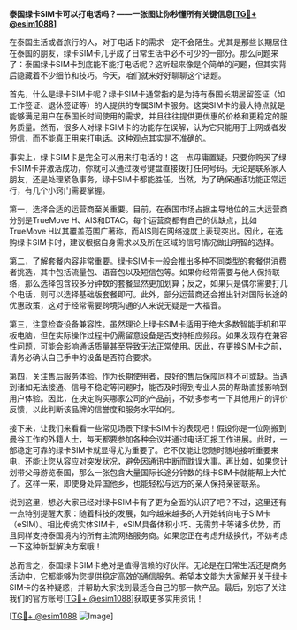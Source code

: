 **泰国绿卡SIM卡可以打电话吗？——一张图让你秒懂所有关键信息[[TG💪+ @esim1088](https://t.me/s/esim1088)]**

在泰国生活或者旅行的人，对于电话卡的需求一定不会陌生。尤其是那些长期居住在泰国的朋友，绿卡SIM卡几乎成了日常生活中必不可少的一部分。那么问题来了：泰国绿卡SIM卡到底能不能打电话呢？这听起来像是个简单的问题，但其实背后隐藏着不少细节和技巧。今天，咱们就来好好聊聊这个话题。

首先，什么是绿卡SIM卡呢？绿卡SIM卡通常指的是为持有泰国长期居留签证（如工作签证、退休签证等）的人提供的专属SIM卡服务。这类SIM卡的最大特点就是能够满足用户在泰国长时间使用的需求，并且往往提供更优惠的价格和更稳定的服务质量。然而，很多人对绿卡SIM卡的功能存在误解，认为它只能用于上网或者发短信，而不能真正用来打电话。这种观点其实是不准确的。

事实上，绿卡SIM卡是完全可以用来打电话的！这一点毋庸置疑。只要你购买了绿卡SIM卡并激活成功，你就可以通过拨号键盘直接拨打任何号码。无论是联系家人朋友，还是处理紧急事务，绿卡SIM卡都能胜任。当然，为了确保通话功能正常运行，有几个小窍门需要掌握。

第一，选择合适的运营商至关重要。目前，在泰国市场占据主导地位的三大运营商分别是TrueMove H、AIS和DTAC。每个运营商都有自己的优缺点，比如TrueMove H以其覆盖范围广著称，而AIS则在网络速度上表现突出。因此，在选购绿卡SIM卡时，建议根据自身需求以及所在区域的信号情况做出明智的选择。

第二，了解套餐内容非常重要。绿卡SIM卡一般会推出多种不同类型的套餐供消费者挑选，其中包括流量包、语音包以及短信包等。如果你经常需要与他人保持联络，那么选择包含较多分钟数的套餐显然更加划算；反之，如果只是偶尔需要打几个电话，则可以选择基础版套餐即可。此外，部分运营商还会推出针对国际长途的优惠政策，这对于经常需要跨境沟通的人来说无疑是一大福音。

第三，注意检查设备兼容性。虽然理论上绿卡SIM卡适用于绝大多数智能手机和平板电脑，但在实际操作过程中仍需留意设备是否支持相应频段。如果发现存在兼容性问题，可能会影响通话质量甚至导致无法正常使用。因此，在更换SIM卡之前，请务必确认自己手中的设备是否符合要求。

第四，关注售后服务体验。作为长期使用者，良好的售后保障同样不可或缺。当遇到诸如无法接通、信号不稳定等问题时，能否及时得到专业人员的帮助直接影响到用户体验。因此，在决定购买哪家公司的产品前，不妨多参考一下其他用户的评价反馈，以此判断该品牌的信誉度和服务水平如何。

接下来，让我们来看看一些常见场景下绿卡SIM卡的表现吧！假设你是一位刚搬到曼谷工作的外籍人士，每天都要参加各种会议并通过电话汇报工作进展。此时，一部稳定可靠的绿卡SIM卡就显得尤为重要了。它不仅能让您随时随地接听重要来电，还能让您从容应对突发状况，避免因通讯中断而耽误大事。再比如，如果您计划带父母游览泰国，那么一张包含大量国际长途分钟数的绿卡SIM卡就能帮上大忙了。这样一来，即使身处异国他乡，也能轻松与远方的亲人保持亲密联系。

说到这里，想必大家已经对绿卡SIM卡有了更为全面的认识了吧？不过，这里还有一点特别提醒大家：随着科技的发展，如今越来越多的人开始转向电子SIM卡（eSIM）。相比传统实体SIM卡，eSIM具备体积小巧、无需剪卡等诸多优势，而且同样支持泰国境内的所有主流网络服务商。如果您正在考虑升级换代，不妨考虑一下这种新型解决方案哦！

总而言之，泰国绿卡SIM卡绝对是值得信赖的好伙伴。无论是在日常生活还是商务活动中，它都能够为您提供稳定高效的通信服务。希望本文能为大家解开关于绿卡SIM卡的各种疑惑，并帮助大家找到最适合自己的那一款产品。最后，别忘了关注我们的官方账号[[TG💪+ @esim1088](https://t.me/s/esim1088)]获取更多实用资讯！ 

[[TG💪+ @esim1088](https://t.me/s/esim1088) ![Image](https://i.postimg.cc/4NQfJmqS/Snipaste-2025-05-13-00-14-12.png)]